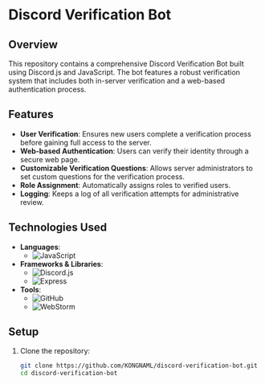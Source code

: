 # Discord Verification Bot

## Overview
This repository contains a comprehensive Discord Verification Bot built using Discord.js and JavaScript. The bot features a robust verification system that includes both in-server verification and a web-based authentication process.

## Features
- **User Verification**: Ensures new users complete a verification process before gaining full access to the server.
- **Web-based Authentication**: Users can verify their identity through a secure web page.
- **Customizable Verification Questions**: Allows server administrators to set custom questions for the verification process.
- **Role Assignment**: Automatically assigns roles to verified users.
- **Logging**: Keeps a log of all verification attempts for administrative review.

## Technologies Used
- **Languages**: 
  - ![JavaScript](https://img.shields.io/badge/-JavaScript-F7DF1E?style=flat-square&logo=javascript&logoColor=black)
- **Frameworks & Libraries**: 
  - ![Discord.js](https://img.shields.io/badge/-Discord.js-7289DA?style=flat-square&logo=discord&logoColor=white)
  - ![Express](https://img.shields.io/badge/-Express-000000?style=flat-square&logo=express&logoColor=white)
- **Tools**: 
  - ![GitHub](https://img.shields.io/badge/-GitHub-181717?style=flat-square&logo=github&logoColor=white)
  - ![WebStorm](https://img.shields.io/badge/-WebStorm-000000?style=flat-square&logo=webstorm&logoColor=white)


## Setup
1. Clone the repository:
   ```bash
   git clone https://github.com/KONGNAML/discord-verification-bot.git
   cd discord-verification-bot
